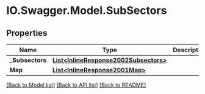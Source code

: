 # IO.Swagger.Model.SubSectors
## Properties

Name | Type | Description | Notes
------------ | ------------- | ------------- | -------------
**_Subsectors** | [**List&lt;InlineResponse2002Subsectors&gt;**](InlineResponse2002Subsectors.md) |  | [optional] 
**Map** | [**List&lt;InlineResponse2001Map&gt;**](InlineResponse2001Map.md) |  | [optional] 

[[Back to Model list]](../README.md#documentation-for-models) [[Back to API list]](../README.md#documentation-for-api-endpoints) [[Back to README]](../README.md)


